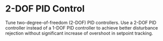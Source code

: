 # **2-DOF PID Control**

Tune two-degree-of-freedom (2-DOF) PID controllers. Use a 2-DOF PID controller instead of a 1-DOF PID controller to achieve better disturbance rejection without significant increase of overshoot in setpoint tracking.
